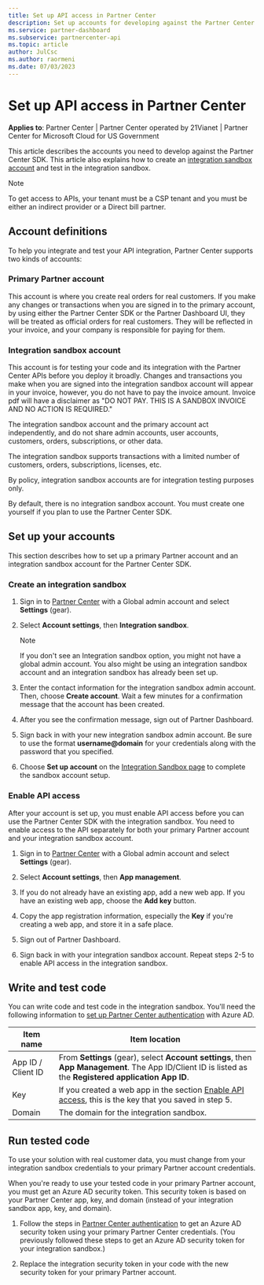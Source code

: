 ```yaml
---
title: Set up API access in Partner Center
description: Set up accounts for developing against the Partner Center SDK and test in the integration sandbox.
ms.service: partner-dashboard
ms.subservice: partnercenter-api
ms.topic: article
author: JulCsc
ms.author: raormeni
ms.date: 07/03/2023
---
```


# Set up API access in Partner Center

**Applies to**: Partner Center | Partner Center operated by 21Vianet | Partner Center for Microsoft Cloud for US Government

This article describes the accounts you need to develop against the Partner Center SDK. This article also explains how to create an [integration sandbox account](#integration-sandbox-account) and test in the integration sandbox.

> [!NOTE]
>To get access to APIs, your tenant must be a CSP tenant and you must be either an indirect provider or a Direct bill partner.

## Account definitions

To help you integrate and test your API integration, Partner Center supports two kinds of accounts:

### Primary Partner account

This account is where you create real orders for real customers. If you make any changes or transactions when you are signed in to the primary account, by using either the Partner Center SDK or the Partner Dashboard UI, they will be treated as official orders for real customers. They will be reflected in your invoice, and your company is responsible for paying for them.

### Integration sandbox account

This account is for testing your code and its integration with the Partner Center APIs before you deploy it broadly. Changes and transactions you make when you are signed into the integration sandbox account will appear in your invoice, however, you do not have to pay the invoice amount. Invoice pdf will have a disclaimer as "DO NOT PAY. THIS IS A SANDBOX INVOICE AND NO ACTION IS REQUIRED."

The integration sandbox account and the primary account act independently, and do not share admin accounts, user accounts, customers, orders, subscriptions, or other data.

The integration sandbox supports transactions with a limited number of customers, orders, subscriptions, licenses, etc.

By policy, integration sandbox accounts are for integration testing purposes only.

By default, there is no integration sandbox account. You must create one yourself if you plan to use the Partner Center SDK.

## Set up your accounts

This section describes how to set up a primary Partner account and an integration sandbox account for the Partner Center SDK.

### Create an integration sandbox

1. Sign in to [Partner Center](https://partner.microsoft.com/dashboard/home) with a Global admin account and select **Settings** (gear).

2. Select **Account settings**, then **Integration sandbox**.

   > [!NOTE]
   > If you don't see an Integration sandbox option, you might not have a global admin account. You also might be using an integration sandbox account and an integration sandbox has already been set up.

3. Enter the contact information for the integration sandbox admin account. Then, choose **Create account**. Wait a few minutes for a confirmation message that the account has been created.

4. After you see the confirmation message, sign out of Partner Dashboard.

5. Sign back in with your new integration sandbox admin account. Be sure to use the format **username@domain** for your credentials along with the password that you specified.

6. Choose **Set up account** on the [Integration Sandbox page](https://aka.ms/accountexp/sandbox) to complete the sandbox account setup.

### Enable API access

After your account is set up, you must enable API access before you can use the Partner Center SDK with the integration sandbox. You need to enable access to the API separately for both your primary Partner account and your integration sandbox account.

1. Sign in to [Partner Center](https://partner.microsoft.com/dashboard/home) with a Global admin account and select **Settings** (gear).

2. Select **Account settings**, then **App management**.

3. If you do not already have an existing app, add a new web app. If you have an existing web app, choose the **Add key** button.

4. Copy the app registration information, especially the **Key** if you're creating a web app, and store it in a safe place.

5. Sign out of Partner Dashboard.

6. Sign back in with your integration sandbox account. Repeat steps 2-5 to enable API access in the integration sandbox.

## Write and test code

You can write code and test code in the integration sandbox. You'll need the following information to [set up Partner Center authentication](partner-center-authentication.md) with Azure AD.

| Item name | Item location |
| --------- | ------------- |
| App ID / Client ID | From **Settings** (gear), select **Account settings**, then **App Management**. The App ID/Client ID is listed as the **Registered application App ID**. |
| Key | If you created a web app in the section [Enable API access](#enable-api-access), this is the key that you saved in step 5. |
| Domain | The domain for the integration sandbox. |

## Run tested code

To use your solution with real customer data, you must change from your integration sandbox credentials to your primary Partner account credentials.

When you're ready to use your tested code in your primary Partner account, you must get an Azure AD security token. This security token is based on your Partner Center app, key, and domain (instead of your integration sandbox app, key, and domain).

1. Follow the steps in [Partner Center authentication](partner-center-authentication.md) to get an Azure AD security token using your primary Partner Center credentials. (You previously followed these steps to get an Azure AD security token for your integration sandbox.)

2. Replace the integration security token in your code with the new security token for your primary Partner account.
